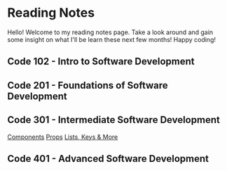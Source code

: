 # Reading Notes

Hello! Welcome to my reading notes page. Take a look around and gain some insight on what I'll be learn these next few months! Happy coding!


 ## Code 102 - Intro to Software Development


## Code 201 - Foundations of Software Development


## Code 301 - Intermediate Software Development
[Components](./Components.md)
[Props](./props.md)
[Lists, Keys & More](./Keys&more.md)


## Code 401 - Advanced Software Development



